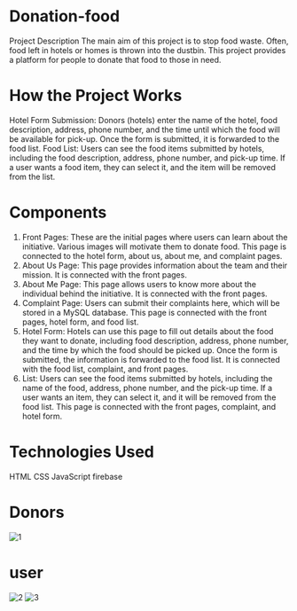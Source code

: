 # Donation-food

 
Project Description
The main aim of this project is to stop food waste. Often, food left in hotels or homes is thrown into the dustbin. This project provides a platform for people to donate that food to those in need.

# How the Project Works
Hotel Form Submission:
Donors (hotels) enter the name of the hotel, food description, address, phone number, and the time until which the food will be available for pick-up.
Once the form is submitted, it is forwarded to the food list.
Food List:
Users can see the food items submitted by hotels, including the food description, address, phone number, and pick-up time.
If a user wants a food item, they can select it, and the item will be removed from the list.  	

# Components
1. Front Pages:
These are the initial pages where users can learn about the initiative. Various images will motivate them to donate food.
This page is connected to the hotel form, about us, about me, and complaint pages.
2. About Us Page:
This page provides information about the team and their mission.
It is connected with the front pages.
3. About Me Page:
This page allows users to know more about the individual behind the initiative.
It is connected with the front pages.
4. Complaint Page:
Users can submit their complaints here, which will be stored in a MySQL database.
This page is connected with the front pages, hotel form, and food list.
5. Hotel Form:
Hotels can use this page to fill out details about the food they want to donate, including food description, address, phone number, and the time by which the food should be picked up.
Once the form is submitted, the information is forwarded to the food list.
It is connected with the food list, complaint, and front pages.
6.  List:
Users can see the food items submitted by hotels, including the name of the food, address, phone number, and the pick-up time.
If a user wants an item, they can select it, and it will be removed from the food list.
This page is connected with the front pages, complaint, and hotel form.

# Technologies Used
HTML
CSS
JavaScript
firebase 


# Donors


![1](https://github.com/user-attachments/assets/f369da32-dbac-43f0-8caf-a4524742c52b)

# user

![2](https://github.com/user-attachments/assets/19fff661-eb7e-404e-ab74-a0016be52320)
![3](https://github.com/user-attachments/assets/2b0f6388-e161-4b22-b375-ac0a11e5dc7b)

